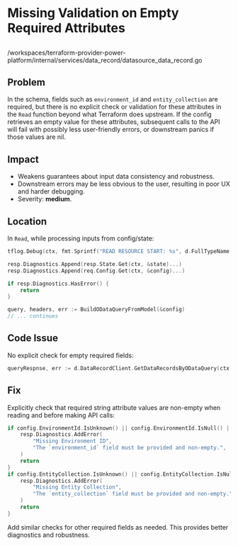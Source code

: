 # Missing Validation on Empty Required Attributes

##

/workspaces/terraform-provider-power-platform/internal/services/data_record/datasource_data_record.go

## Problem

In the schema, fields such as `environment_id` and `entity_collection` are required, but there is no explicit check or validation for these attributes in the `Read` function beyond what Terraform does upstream. If the config retrieves an empty value for these attributes, subsequent calls to the API will fail with possibly less user-friendly errors, or downstream panics if those values are nil.

## Impact

- Weakens guarantees about input data consistency and robustness.
- Downstream errors may be less obvious to the user, resulting in poor UX and harder debugging.
- Severity: **medium**.

## Location

In `Read`, while processing inputs from config/state:

```go
tflog.Debug(ctx, fmt.Sprintf("READ RESOURCE START: %s", d.FullTypeName()))

resp.Diagnostics.Append(resp.State.Get(ctx, &state)...)
resp.Diagnostics.Append(req.Config.Get(ctx, &config)...)

if resp.Diagnostics.HasError() {
	return
}

query, headers, err := BuildODataQueryFromModel(&config)
// ... continues
```

## Code Issue

No explicit check for empty required fields:

```go
queryRespnse, err := d.DataRecordClient.GetDataRecordsByODataQuery(ctx, config.EnvironmentId.ValueString(), query, headers)
```

## Fix

Explicitly check that required string attribute values are non-empty when reading and before making API calls:

```go
if config.EnvironmentId.IsUnknown() || config.EnvironmentId.IsNull() || config.EnvironmentId.ValueString() == "" {
	resp.Diagnostics.AddError(
		"Missing Environment ID",
		"The `environment_id` field must be provided and non-empty.",
	)
	return
}
if config.EntityCollection.IsUnknown() || config.EntityCollection.IsNull() || config.EntityCollection.ValueString() == "" {
	resp.Diagnostics.AddError(
		"Missing Entity Collection",
		"The `entity_collection` field must be provided and non-empty.",
	)
	return
}
```
Add similar checks for other required fields as needed. This provides better diagnostics and robustness.

